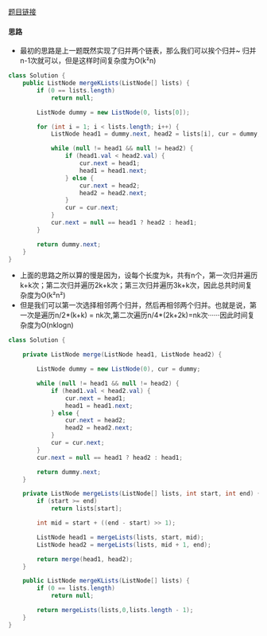 [题目链接](https://leetcode-cn.com/problems/vvXgSW/)

#### 思路
+ 最初的思路是上一题既然实现了归并两个链表，那么我们可以挨个归并~ 归并n-1次就可以，但是这样时间复杂度为O(k²n)
```java
class Solution {
    public ListNode mergeKLists(ListNode[] lists) {
        if (0 == lists.length)
            return null;

        ListNode dummy = new ListNode(0, lists[0]);

        for (int i = 1; i < lists.length; i++) {
            ListNode head1 = dummy.next, head2 = lists[i], cur = dummy;

            while (null != head1 && null != head2) {
                if (head1.val < head2.val) {
                    cur.next = head1;
                    head1 = head1.next;
                } else {
                    cur.next = head2;
                    head2 = head2.next;
                }
                cur = cur.next;
            }
            cur.next = null == head1 ? head2 : head1;
        }

        return dummy.next;
    }
}
```

+ 上面的思路之所以算的慢是因为，设每个长度为k，共有n个，第一次归并遍历k+k次；第二次归并遍历2k+k次；第三次归并遍历3k+k次，因此总共时间复杂度为O(k²n²)
+ 但是我们可以第一次选择相邻两个归并，然后再相邻两个归并。也就是说，第一次是遍历n/2*(k+k) = nk次,第二次遍历n/4*(2k+2k)=nk次······因此时间复杂度为O(nklogn)

```java
class Solution {

    private ListNode merge(ListNode head1, ListNode head2) {

        ListNode dummy = new ListNode(0), cur = dummy;

        while (null != head1 && null != head2) {
            if (head1.val < head2.val) {
                cur.next = head1;
                head1 = head1.next;
            } else {
                cur.next = head2;
                head2 = head2.next;
            }
            cur = cur.next;
        }
        cur.next = null == head1 ? head2 : head1;

        return dummy.next;
    }

    private ListNode mergeLists(ListNode[] lists, int start, int end) {
        if (start >= end)
            return lists[start];

        int mid = start + ((end - start) >> 1);

        ListNode head1 = mergeLists(lists, start, mid);
        ListNode head2 = mergeLists(lists, mid + 1, end);

        return merge(head1, head2);
    }

    public ListNode mergeKLists(ListNode[] lists) {
        if (0 == lists.length)
            return null;

        return mergeLists(lists,0,lists.length - 1);
    }
}
```